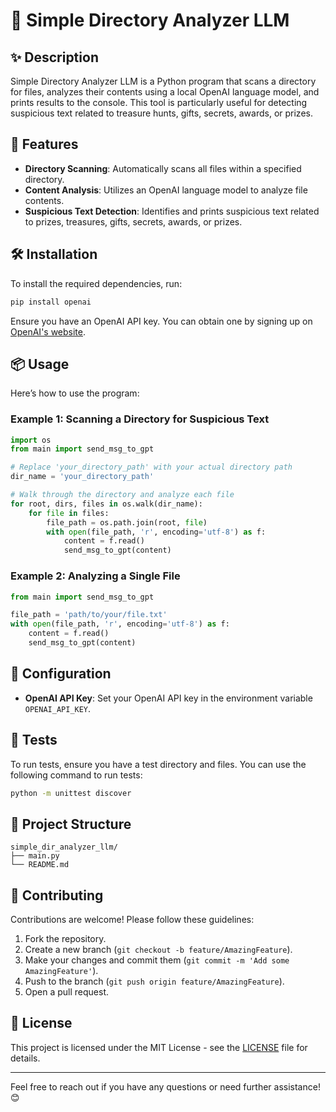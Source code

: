 # 📌 Simple Directory Analyzer LLM

## ✨ Description
Simple Directory Analyzer LLM is a Python program that scans a directory for files, analyzes their contents using a local OpenAI language model, and prints results to the console. This tool is particularly useful for detecting suspicious text related to treasure hunts, gifts, secrets, awards, or prizes.

## 🚀 Features
- **Directory Scanning**: Automatically scans all files within a specified directory.
- **Content Analysis**: Utilizes an OpenAI language model to analyze file contents.
- **Suspicious Text Detection**: Identifies and prints suspicious text related to prizes, treasures, gifts, secrets, awards, or prizes.

## 🛠️ Installation
To install the required dependencies, run:
```bash
pip install openai
```

Ensure you have an OpenAI API key. You can obtain one by signing up on [OpenAI's website](https://beta.openai.com/signup/).

## 📦 Usage
Here’s how to use the program:

### Example 1: Scanning a Directory for Suspicious Text
```python
import os
from main import send_msg_to_gpt

# Replace 'your_directory_path' with your actual directory path
dir_name = 'your_directory_path'

# Walk through the directory and analyze each file
for root, dirs, files in os.walk(dir_name):
    for file in files:
        file_path = os.path.join(root, file)
        with open(file_path, 'r', encoding='utf-8') as f:
            content = f.read()
            send_msg_to_gpt(content)
```

### Example 2: Analyzing a Single File
```python
from main import send_msg_to_gpt

file_path = 'path/to/your/file.txt'
with open(file_path, 'r', encoding='utf-8') as f:
    content = f.read()
    send_msg_to_gpt(content)
```

## 🔧 Configuration
- **OpenAI API Key**: Set your OpenAI API key in the environment variable `OPENAI_API_KEY`.

## 🧪 Tests
To run tests, ensure you have a test directory and files. You can use the following command to run tests:
```bash
python -m unittest discover
```

## 📁 Project Structure
```
simple_dir_analyzer_llm/
├── main.py
└── README.md
```

## 👥 Contributing
Contributions are welcome! Please follow these guidelines:
1. Fork the repository.
2. Create a new branch (`git checkout -b feature/AmazingFeature`).
3. Make your changes and commit them (`git commit -m 'Add some AmazingFeature'`).
4. Push to the branch (`git push origin feature/AmazingFeature`).
5. Open a pull request.

## 📄 License
This project is licensed under the MIT License - see the [LICENSE](LICENSE) file for details.

---

Feel free to reach out if you have any questions or need further assistance! 😊